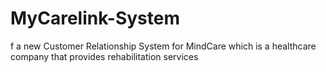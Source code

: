# MyCarelink-System
f a new Customer Relationship System for MindCare which is a healthcare company that provides rehabilitation services
